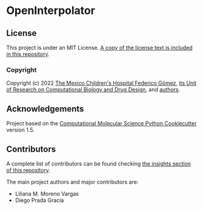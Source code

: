 # OpenInterpolator


## License

This project is under an MIT License. [A copy of the license text is included in this repository](LICENSE).

### Copyright

Copyright (c) 2022 [The Mexico Children's Hospital Federico Gómez](http://himfg.com.mx/), [its Unit of Research on Computational
Biology and Drug Design](http://uibcdf.org), and [authors](https://github.com/uibcdf/OpenInterpolator/graphs/contributors).

## Acknowledgements

Project based on the [Computational Molecular Science Python Cookiecutter](https://github.com/molssi/cookiecutter-cms) version 1.5.

## Contributors

A complete list of contributors can be found checking [the insights section of this
repository](https://github.com/uibcdf/OpenInterpolator/graphs/contributors).

The main project authors and major contributors are:

- Liliana M. Moreno Vargas
- Diego Prada Gracia

